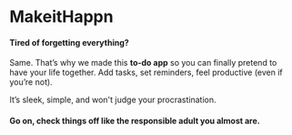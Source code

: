 # MakeitHappn

#### Tired of forgetting everything? 

Same. That’s why we made this **to-do app** so you can finally pretend to have your life together. 
Add tasks, set reminders, feel productive (even if you’re not). 

It’s sleek, simple, and won't judge your procrastination. 


#### Go on, check things off like the responsible adult you almost are.

